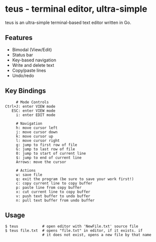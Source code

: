 # teus - terminal editor, ultra-simple

teus is an ultra-simple terminal-based text editor written in Go.

## Features
* Bimodal (View/Edit)
* Status bar
* Key-based navigation
* Write and delete text
* Copy/paste lines
* Undo/redo

## Key Bindings
```
     # Mode Controls
Ctrl+J: enter VIEW mode
   ESC: enter VIEW mode
     i: enter EDIT mode

     # Navigation
     h: move cursor left
     j: move cursor down
     k: move cursor up
     l: move cursor right
     g: jump to first row of file
     G: jump to last row of file
     0: jump to start of current line
     $: jump to end of current line
     Arrows: move the cursor

     # Actions
     w: save file
     q: exit the program (be sure to save your work first!)
     c: copy current line to copy buffer
     p: paste line from copy buffer
     x: cut current line to copy buffer
     v: push text buffer to undo buffer
     n: pull text buffer from undo buffer
```

## Usage
```
$ teus           # open editor with 'NewFile.txt' source file
$ teus file.txt  # opens "file.txt" in editor, if it exists. if
                 # it does not exist, opens a new file by that name
```

